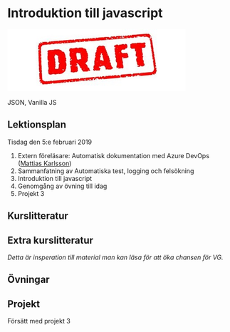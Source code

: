 # Introduktion till javascript

![Draft](draft.jpg)


JSON, Vanilla JS

## Lektionsplan
Tisdag den 5:e februari 2019


1. Extern föreläsare: Automatisk dokumentation med Azure DevOps ([Mattias Karlsson](https://twitter.com/devlead))
1. Sammanfatning av Automatiska test, logging och felsökning
1. Introduktion till javascript
1. Genomgång av övning till idag
1. Projekt 3

## Kurslitteratur
## Extra kurslitteratur
*Detta är insperation till material man kan läsa för att öka chansen för VG.*
## Övningar
## Projekt
Försätt med projekt 3